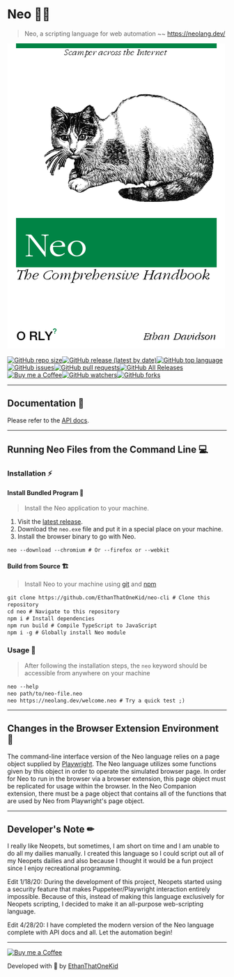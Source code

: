 # Neo 🐱‍👤

> Neo, a scripting language for web automation ~~ https://neolang.dev/

[![O'Reily Handbook](docs/media/cover.png)](https://dev.to/rly)

[![GitHub repo size](https://img.shields.io/github/repo-size/ethanthatonekid/neo-cli)][neo_repo][![GitHub release (latest by date)](https://img.shields.io/github/v/release/ethanthatonekid/neo-cli)][neo_site][![GitHub top language](https://img.shields.io/github/languages/top/ethanthatonekid/neo-cli)](https://www.typescriptlang.org/)[![GitHub issues](https://img.shields.io/github/issues/ethanthatonekid/neo-cli)](https://github.com/EthanThatOneKid/neo-cli/issues)[![GitHub pull requests](https://img.shields.io/github/issues-pr/ethanthatonekid/neo-cli)](https://github.com/EthanThatOneKid/neo-cli/pulls)[![GitHub All Releases](https://img.shields.io/github/downloads/ethanthatonekid/neo-cli/total)](https://github.com/EthanThatOneKid/neo-cli/releases)[![Buy me a Coffee](https://img.shields.io/badge/buy%20me%20a-coffee-%23FF813F)][bmac][![GitHub watchers](https://img.shields.io/github/watchers/ethanthatonekid/neo-cli?style=social)](https://github.com/EthanThatOneKid/neo-cli/watchers)[![GitHub forks](https://img.shields.io/github/forks/ethanthatonekid/neo-cli?style=social)](https://github.com/EthanThatOneKid/neo-cli/fork)

---

## Documentation 📃

Please refer to the [API docs](https://github.com/EthanThatOneKid/neo-cli/blob/master/docs/API.md).

---

## Running Neo Files from the Command Line 💻

### Installation ⚡

#### Install Bundled Program 🌌

> Install the Neo application to your machine.

1. Visit the [latest release][neo_site].
1. Download the `neo.exe` file and put it in a special place on your machine.
1. Install the browser binary to go with Neo.
```shell
neo --download --chromium # Or --firefox or --webkit
```

#### Build from Source 🏗

> Install Neo to your machine using [git](https://git-scm.com/downloads) and [npm](https://nodejs.org/en/)

```shell
git clone https://github.com/EthanThatOneKid/neo-cli # Clone this repository
cd neo # Navigate to this repository
npm i # Install dependencies
npm run build # Compile TypeScript to JavaScript
npm i -g # Globally install Neo module
```

### Usage 🐹

> After following the installation steps, the `neo` keyword should be accessible from anywhere on your machine

```shell
neo --help
neo path/to/neo-file.neo
neo https://neolang.dev/welcome.neo # Try a quick test ;)
```

---

## Changes in the Browser Extension Environment 🎨

The command-line interface version of the Neo language relies on a page object supplied by [Playwright](https://github.com/microsoft/playwright/blob/master/docs/api.md). The Neo language utilizes some functions given by this object in order to operate the simulated browser page. In order for Neo to run in the browser via a browser extension, this page object must be replicated for usage within the browser. In the Neo Companion extension, there must be a page object that contains all of the functions that are used by Neo from Playwright's page object.

---

## Developer's Note ✏

I really like Neopets, but sometimes, I am short on time and I am unable to do all my dailies manually. I created this language so I could script out all of my Neopets dailies and also because I thought it would be a fun project since I enjoy recreational programming.

Edit 1/18/20: During the development of this project, Neopets started using a security feature that makes Puppeteer/Playwright interaction entirely impossible. Because of this, instead of making this language exclusively for Neopets scripting, I decided to make it an all-purpose web-scripting language.

Edit 4/28/20: I have completed the modern version of the Neo language complete with API docs and all. Let the automation begin!

---

[![Buy me a Coffee](https://img.shields.io/badge/buy%20me%20a-coffee-%23FF813F)][bmac]

Developed with 💖 by [EthanThatOneKid][creator_site]

[neo_site]: https://github.com/EthanThatOneKid/neo-cli/releases/latest
[neo_repo]: https://github.com/EthanThatOneKid/neo-cli
[bmac]: http://buymeacoff.ee/etok
[creator_site]: http://ethandavidson.com/
